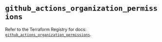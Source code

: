# `github_actions_organization_permissions`

Refer to the Terraform Registry for docs: [`github_actions_organization_permissions`](https://registry.terraform.io/providers/integrations/github/6.5.0/docs/resources/actions_organization_permissions).
